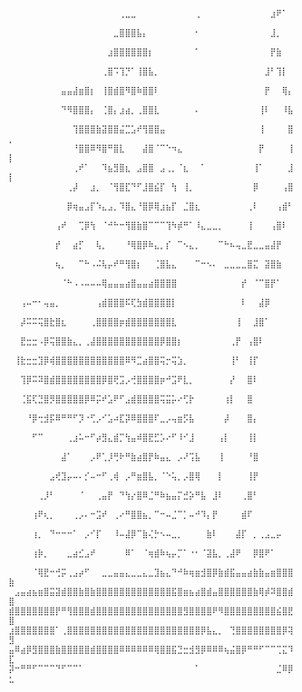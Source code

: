 

⠀⠀⠀⠀⠀⠀⠀⠀⠀⠀⠀⠀⠀⠀⠀⠀⠀⠀⠀⢀⣀⣀⠀⠀⠀⠀⠀⠀⠀⠀⠀⠀⢀⠀⠀⠀⠀⠀⠀⠀⠀⠀⠀⠀⠀⣰⠟⠁⠀⠀
⠀⠀⠀⠀⠀⠀⠀⠀⠀⠀⠀⠀⠀⠀⠀⠀⠀⠀⣀⣿⣿⣿⣧⡄⠀⠀⠀⠀⠀⠀⠀⠀⠂⠀⠀⠀⠀⠀⠀⠀⠀⠀⠀⠀⠀⣸⡀⠀⠀⠀
⠀⠀⠀⠀⠀⠀⠀⠀⠀⠀⠀⠀⠀⠀⠀⠀⠀⣰⣿⣿⣿⣿⣿⣿⡆⠀⠀⠀⠀⠀⠀⠀⠁⠀⠀⠀⠀⠀⠀⠀⠀⠀⠀⠀⠀⡟⣷⠀⠀⠀
⠀⠀⠀⠀⠀⠀⠀⠀⠀⠀⠀⠀⠀⠀⠀⠀⢀⣿⠩⢹⡙⠁⢸⣿⣧⡀⠀⠀⠀⠀⠀⠀⠀⠀⠀⠀⠀⠀⠀⠀⠀⠀⠀⠀⣸⠃⢹⡇⠀⠀
⠀⠀⠀⠀⠀⠀⠀⠀⠀⣤⣤⣼⣶⣿⡆⠀⢸⣿⣾⣿⠻⣿⠷⣿⣿⠇⠀⠀⠀⠀⠀⠀⠀⠀⠀⠀⠀⠀⠀⠀⠀⠀⠀⠀⡟⠀⠀⢿⡄⠀
⠀⠀⠀⠀⠀⠀⠀⠀⠀⠙⠻⣿⣿⣿⡄⠀⢈⣿⡄⣰⣴⡀⢀⣿⣿⣇⠀⠀⠀⠀⠀⠀⠄⠀⠀⠀⠀⠀⠀⠀⠀⠀⠀⢸⠇⠀⠀⠸⣧⠀
⠀⠀⠀⠀⠀⠀⠀⠀⠀⠀⠀⢹⣿⣿⣿⣷⣽⣿⣿⣬⣉⣡⠞⢻⣿⣿⣤⠀⠀⠀⠀⠀⠀⠀⠀⠀⠀⠀⠀⠀⠀⠀⠀⢸⠀⠀⠀⠀⣿⡀
⠀⠀⠀⠀⠀⠀⠀⠀⠀⠀⠀⠘⣿⣿⠿⠻⣿⠛⣿⣇⠀⠀⠀⣼⣿⠈⠉⠑⠲⣄⠀⠀⠀⠀⠀⠀⠀⠀⠀⠀⠀⠀⠀⡟⠀⠀⠀⠀⢸⡇
⠀⠀⠀⠀⠀⠀⠀⠀⠀⠀⠀⢀⠞⠁⠀⠀⠹⣦⣻⣿⣆⠀⣠⣿⣿⠀⣠⢀⡀⠈⣆⠀⠀⠁⠀⠀⠀⠀⠀⠀⠀⠀⢸⠁⠀⠀⠀⠀⣸⡇
⠀⠀⠀⠀⠀⠀⠀⠀⠀⠀⢀⡼⠀⠀⣰⡀⠀⠈⢻⣿⣏⠙⠋⣸⣿⣮⡏⠀⢳⠀⢸⡀⠀⠀⠀⠀⠀⠀⠀⠀⠀⠀⡿⠀⠀⠀⠀⢠⣿⠀
⠀⠀⠀⠀⠀⠀⠀⠀⠀⠀⡿⢶⣤⣠⡏⠱⣄⣠⡀⠹⣿⣄⠘⣿⡿⢿⣰⣦⡏⠀⣈⣿⣆⠀⠀⠀⠀⠀⠀⠀⠀⢀⠇⠀⠀⠀⢠⣾⠃⠀
⠀⠀⠀⠀⠀⠀⠀⠀⢠⠞⠀⠀⢉⡿⢳⠀⠈⠚⠓⠒⢻⣿⣷⣿⠉⠉⠉⢹⠳⡾⠛⠁⠸⣄⣀⣀⡀⠀⠀⠀⠀⢸⠀⠀⠀⢠⣿⠇⠀⠀
⠀⠀⠀⠀⠀⠀⠀⠀⡞⠀⠀⣴⡋⠀⠀⢧⡀⠀⠀⠀⠘⢿⣿⡿⠷⣄⡀⡎⠀⠉⠢⣄⡀⠀⠀⠀⠉⠓⠦⢤⣀⣟⣀⣀⣤⣼⡟⠀⠀⠀
⠀⠀⠀⠀⠀⠀⠀⠀⢦⡀⠀⠀⠉⠓⠠⠬⢧⡤⠞⠛⢻⣿⡆⠀⠀⢈⣿⣧⣄⠀⠀⠀⠉⠒⠢⠄⠀⣀⣀⣀⣀⣿⣍⠀⣽⣿⣷⠀⠀⠀
⠀⠀⠀⠀⠀⠀⠀⠀⠀⠈⠓⠠⠠⠤⠤⠤⢿⣤⣤⣤⣴⣿⣤⣤⣴⣿⣿⣿⣿⠀⠀⠀⠀⠀⠀⠀⠀⠀⠀⠀⡞⠀⠈⠉⣿⡟⠁⠀⠀⠀
⠀⠀⢠⠤⠒⠂⢤⣤⡀⠀⠀⠀⠀⠀⠀⢠⣾⣿⣿⣿⠯⢏⣳⣾⣿⣿⣿⣿⡇⠀⠀⠀⠀⠀⠀⠀⠀⠀⠀⠀⠇⠀⠀⣼⡿⠀⠀⠀⠀⠀
⠀⠀⡼⠭⠭⢭⣿⣗⣿⣆⠀⠀⠀⠀⢀⣿⣿⣿⣿⡶⣾⣿⣿⣿⣿⣿⣿⣿⣇⠀⠀⠀⠀⠀⠀⠀⠀⠀⠀⢸⠀⠀⣸⣿⠁⠀⠀⠀⠀⠀
⠀⠀⣟⣒⣒⠠⡿⢭⣿⣿⣷⣄⡀⢀⣼⣿⣿⣿⣿⣿⣿⣿⣿⣿⣿⣿⡿⣿⣿⡆⠀⠀⠀⠀⠀⠀⠀⠀⢀⡟⠀⢠⣿⠇⠀⠀⠀⠀⠀⠀
⠀⢸⣗⣒⣒⣹⡿⢾⣿⣿⣿⣿⣿⣿⣿⣿⣿⣿⣿⣿⠿⠻⣉⣴⣿⣿⢭⡒⢭⣱⡀⠀⠀⠀⠀⠀⠀⠀⢸⠃⠀⢸⡏⠀⠀⠀⠀⠀⠀⠀
⠀⠀⢹⡿⠭⠽⣿⣾⣿⣿⣿⣿⣿⣿⣿⣿⡿⣿⢟⣩⡠⢚⣿⣿⣿⣿⡶⠚⣩⠟⣇⡀⠀⠀⠀⠀⠀⠀⡜⠀⠀⣿⠇⠀⠀⠀⠀⠀⠀⠀
⠀⠀⢈⣯⢏⣙⣿⡻⣿⣿⣿⣿⣿⡿⠿⡭⠞⣡⠟⠋⣠⣾⣿⣿⣿⣿⢭⣭⡥⠔⢋⡗⠀⠀⠀⠀⠀⢰⡇⠀⠀⣿⠀⠀⠀⠀⠀⠀⠀⠀
⠀⠀⠀⠘⡿⢒⣺⡯⠿⠛⠛⠋⡹⠐⢋⡠⠊⣡⠴⣏⡽⠿⣿⣿⣿⠏⣀⡠⢤⣶⡫⣧⠀⠀⠀⠀⠀⡼⠀⠀⠀⣿⡄⠀⠀⠀⠀⠀⠀⠀
⠀⠀⠀⠀⠋⠉⠀⠀⠀⠀⢀⣰⠥⠒⠋⡴⣻⣄⣾⡉⢳⣤⠾⣿⣟⣋⡡⠔⠋⠸⠊⣸⠀⠀⠀⠀⢠⡇⠀⠀⠀⢸⡇⠀⠀⠀⠀⠀⠀⠀
⠀⠀⠀⠀⠀⠀⠀⠀⠀⣼⠁⠀⠀⠀⡠⠟⢁⡸⢛⠗⠛⣷⣴⣿⡟⠷⣤⣄⠀⡠⠜⢩⣧⠀⠀⠀⢸⠀⠀⠀⠀⠘⣿⠀⠀⠀⠀⠀⠀⠀
⠀⠀⠀⠀⠀⠀⠀⣠⢞⣹⡤⠤⠄⡊⠤⠒⠋⢀⢾⠀⡠⠛⣶⣿⣧⡀⠈⠑⢥⡀⡠⣿⢿⠀⠀⠀⡇⠀⠀⠀⠀⢸⡟⠀⠀⠀⠀⠀⠀⠀
⠀⠀⠀⠀⠀⢀⡸⠃⠀⠀⠀⠀⠈⠀⠀⢀⣤⡟⠀⠙⢳⡔⣿⠿⣈⠛⠷⣦⣤⡍⣚⡵⠛⣧⠀⣸⠇⠀⠀⠀⢀⣿⠃⠀⠀⠀⠀⠀⠀⠀
⠀⠀⠀⠀⢰⠟⢆⡀⠀⠀⠀⢀⡠⠄⠒⣩⠞⠀⢀⠔⠛⣿⣿⣦⡀⠉⠒⠤⣈⠉⡁⠤⠚⠹⡄⡟⠀⠀⠀⠀⣾⠏⠀⠀⠀⠀⠀⠀⠀⠀
⠀⠀⠀⠀⢰⡀⠀⠙⠒⠒⠒⠁⠀⡠⠊⡏⠀⠀⠸⠤⣼⡿⠉⣷⢌⡓⠢⠤⣀⡀⠀⠀⠀⠀⣷⠇⠀⠀⠀⣼⡏⠀⡀⢀⣠⣀⡤⠀⠀⠀
⠀⠀⠀⠀⢰⡷⡀⠀⠀⠀⣀⣴⣊⣠⠞⠀⠀⠀⠀⠀⠿⠁⠀⠈⢶⣾⠷⢦⡤⡉⠁⠐⠂⠈⣽⣧⡀⢀⣼⠟⠀⠀⡿⣿⠟⠁⠀⠀⠀⠀
⠀⠀⠀⠀⠈⢿⣟⠒⢚⡭⢀⣠⡴⠋⠀⠀⣀⣀⣤⣤⣄⣀⣀⣄⣀⣹⣦⣄⠙⠚⠷⢶⣶⣺⣿⡿⣷⣾⣯⣤⣤⣴⣷⣷⣤⣶⣿⣿⣿⣷
⠀⣠⣤⣴⣦⣶⣿⣭⣽⣾⣿⣿⣷⣿⣷⣿⣿⣿⣿⣿⣿⣿⣿⣿⣿⣿⣿⣿⣯⣿⣶⣦⣴⣿⣾⣤⣿⣿⣿⣿⣿⣿⣷⢿⡾⠽⣿⣿⣾⣿
⣾⣿⣿⣿⣿⣿⣿⣿⡟⠛⢻⣿⣿⣿⣾⣿⣿⣿⣿⣿⣿⣿⣿⣿⣿⣿⣿⣿⣿⣿⣻⣿⣿⣿⣿⠟⠻⣿⣿⣿⣿⣿⣿⣿⣿⣿⣮⣿⣟⣿
⣰⣿⣿⣿⣿⣿⣿⣿⠁⢀⣿⣿⣿⣿⣿⣿⣿⣿⣿⣿⣿⣿⣿⣿⣿⣿⣿⣿⣿⣿⣿⣿⣿⡿⣧⣄⡀⠀⢙⣿⣿⣿⣿⣿⣿⣿⣿⡿⢽⣻
⣤⠿⣴⡿⣻⣿⣿⣿⣷⣿⣿⣿⣿⣿⣾⣿⣿⣿⣿⠿⠿⠿⠿⠿⠿⢿⣿⣿⣯⣙⣒⣺⣻⡿⠿⠿⠿⢦⣬⣿⡿⠛⠛⠋⠉⠉⢉⣍⠹⣏
⡽⠒⠛⠛⠋⠉⠉⠉⠙⠋⠉⠉⠁⠀⠀⠀⠀⠀⠀⠀⠀⠀⠀⠀⠀⠀⠀⠀⠀⠀⠀⠀⠁⠀⠀⠀⠀⠀⠀⠀⠀⠀⠀⠀⠀⠀⣈⠿⡿⣂
